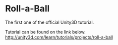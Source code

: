 # Roll-a-Ball
The first one of the official Unity3D tutorial.

Tutorial can be found on the link below.
http://unity3d.com/learn/tutorials/projects/roll-a-ball